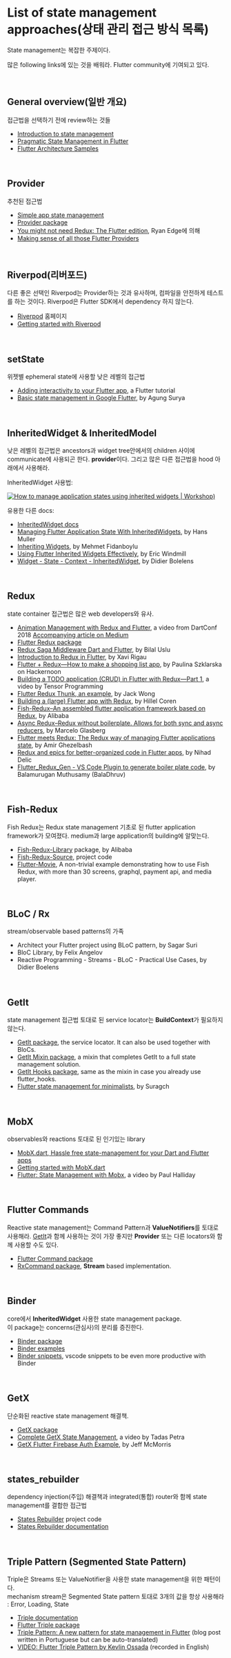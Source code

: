 # List of state management approaches(상태 관리 접근 방식 목록)  

State management는 복잡한 주제이다.  

많은 following links에 있는 것을 배워라. Flutter community에 기여되고 있다.  

<br/>

## General overview(일반 개요)  

접근법을 선택하기 전에 review하는 것들  

* [Introduction to state management](https://docs.flutter.dev/development/data-and-backend/state-mgmt/intro)
* [Pragmatic State Management in Flutter](https://www.youtube.com/watch?v=d_m5csmrf7I)
* [Flutter Architecture Samples](https://fluttersamples.com/)  

<br/>

## Provider  

추천된 접근법  
* [Simple app state management](https://docs.flutter.dev/development/data-and-backend/state-mgmt/simple)
* [Provider package](https://pub.dev/packages/provider)
* [You might not need Redux: The Flutter edition](https://proandroiddev.com/you-might-not-need-redux-the-flutter-edition-9c11eba006d7), Ryan Edge에 의해
* [Making sense of all those Flutter Providers](https://medium.com/flutter-community/making-sense-all-of-those-flutter-providers-e842e18f45dd)  

<br/>

## Riverpod(리버포드)  

다른 좋은 선택인 Riverpod는 Provider하는 것과 유사하며, 컴파일을 안전하게 테스트를 하는 것이다. Riverpod은 Flutter SDK에서 dependency 하지 않는다.  
* [Riverpod](https://riverpod.dev/) 홈페이지
* [Getting started with Riverpod](https://riverpod.dev/docs/getting_started/)  

<br/>

## setState  
위젯별 ephemeral state에 사용할 낮은 레벨의 접근법  
* [Adding interactivity to your Flutter app](https://docs.flutter.dev/development/ui/interactive), a Flutter tutorial
* [Basic state management in Google Flutter](https://medium.com/@agungsurya/basic-state-management-in-google-flutter-6ee73608f96d), by Agung Surya

<br/>

## InheritedWidget & InheritedModel  
낮은 레벨의 접근법은 ancestors과 widget tree안에서의 children 사이에 communicate에 사용되곤 한다. **provider**이다. 그리고 많은 다른 접근법을 hood 아래에서 사용해라.  

InheritedWidget 사용법:

[![How to manage application states using inherited widgets | Workshop)](http://img.youtube.com/vi/LFcGPS6cGrY/0.jpg)](https://youtu.be/LFcGPS6cGrY)  

유용한 다른 docs:
* [InheritedWidget docs](https://api.flutter.dev/flutter/widgets/InheritedWidget-class.html)
* [Managing Flutter Application State With InheritedWidgets](https://medium.com/flutter/managing-flutter-application-state-with-inheritedwidgets-1140452befe1), by Hans Muller
* [Inheriting Widgets](https://medium.com/@mehmetf_71205/inheriting-widgets-b7ac56dbbeb1), by Mehmet Fidanboylu
* [Using Flutter Inherited Widgets Effectively](https://ericwindmill.com/articles/inherited_widget/), by Eric Windmill
* [Widget - State - Context - InheritedWidget](https://www.didierboelens.com/2018/06/widget-state-context-inheritedwidget/), by Didier Bolelens

<br/>

## Redux

state container 접근법은 많은 web developers와 유사.  
* [Animation Management with Redux and Flutter](https://www.youtube.com/watch?v=9ZkLtr0Fbgk), a video from DartConf 2018 [Accompanying article on Medium](https://medium.com/flutter/animation-management-with-flutter-and-flux-redux-94729e6585fa)
* [Flutter Redux package](https://pub.dev/packages/flutter_redux)
* [Redux Saga Middleware Dart and Flutter](https://pub.dev/packages/redux_saga), by Bilal Uslu
* [Introduction to Redux in Flutter](https://blog.novoda.com/introduction-to-redux-in-flutter/), by Xavi Rigau
* [Flutter + Redux—How to make a shopping list app](https://hackernoon.com/flutter-redux-how-to-make-shopping-list-app-1cd315e79b65), by Paulina Szklarska on Hackernoon
* [Building a TODO application (CRUD) in Flutter with Redux—Part 1](https://www.youtube.com/watch?v=Wj216eSBBWs), a video by Tensor Programming
* [Flutter Redux Thunk, an example](https://medium.com/codechai/flutter-redux-thunk-27c2f2b80a3b), by Jack Wong
* [Building a (large) Flutter app with Redux](https://hillel.dev/2018/06/01/building-a-large-flutter-app-with-redux/), by Hillel Coren
* [Fish-Redux–An assembled flutter application framework based on Redux](https://github.com/alibaba/fish-redux/), by Alibaba
* [Async Redux–Redux without boilerplate. Allows for both sync and async reducers](https://pub.dev/packages/async_redux), by Marcelo Glasberg
* [Flutter meets Redux: The Redux way of managing Flutter applications state](https://thisisamir98.medium.com/flutter-meets-redux-the-redux-way-of-managing-flutter-applications-state-f60ef693b509), by Amir Ghezelbash
* [Redux and epics for better-organized code in Flutter apps](https://medium.com/upday-devs/reduce-duplication-achieve-flexibility-means-success-for-the-flutter-app-e5e432839e61), by Nihad Delic
* [Flutter_Redux_Gen - VS Code Plugin to generate boiler plate code](https://marketplace.visualstudio.com/items?itemName=BalaDhruv.flutter-redux-gen), by Balamurugan Muthusamy (BalaDhruv)

<br/>

## Fish-Redux  
Fish Redux는 Redux state management 기초로 된 flutter application framework가 모여졌다.  medium과 large application의 building에 알맞는다.  
* [Fish-Redux-Library](https://pub.dev/packages/fish_redux) package, by Alibaba
* [Fish-Redux-Source](https://github.com/alibaba/fish-redux), project code
* [Flutter-Movie](https://github.com/o1298098/Flutter-Movie), A non-trivial example demonstrating how to use Fish Redux, with more than 30 screens, graphql, payment api, and media player.

<br/>

## BLoC / Rx  
stream/observable based patterns의 가족  
* Architect your Flutter project using BLoC pattern, by Sagar Suri
* BloC Library, by Felix Angelov
* Reactive Programming - Streams - BLoC - Practical Use Cases, by Didier Boelens

<br/>

## GetIt
state management 접근법 토대로 된 service locator는 **BuildContext**가 필요하지 않는다.  
* [GetIt package](https://pub.dev/packages/get_it), the service locator. It can also be used together with BloCs.
* [GetIt Mixin package](https://pub.dev/packages/get_it_mixin), a mixin that completes GetIt to a full state management solution.
* [GetIt Hooks package](https://pub.dev/packages/get_it_hooks), same as the mixin in case you already use flutter_hooks.
* [Flutter state management for minimalists](https://suragch.medium.com/flutter-state-management-for-minimalists-4c71a2f2f0c1), by Suragch

<br/>

## MobX  
observables와 reactions 토대로 된 인기있는 library  
* [MobX.dart, Hassle free state-management for your Dart and Flutter apps](https://github.com/mobxjs/mobx.dart)
* [Getting started with MobX.dart](https://mobx.netlify.app/getting-started/)
* [Flutter: State Management with Mobx](https://www.youtube.com/watch?v=p-MUBLOEkCs), a video by Paul Halliday

<br/>

## Flutter Commands  

Reactive state management는 Command Pattern과 **ValueNotifiers**를 토대로 사용해라. [GetIt](https://docs.flutter.dev/development/data-and-backend/state-mgmt/options#getit)과 함께 사용하는 것이 가장 좋지만 **Provider** 또는 다른 locators와 함께 사용할 수도 있다.  
* [Flutter Command package](https://pub.dev/packages/flutter_command)
* [RxCommand package](https://pub.dev/packages/rx_command), **Stream** based implementation.

<br/>

## Binder  
core에서 **InheritedWidget** 사용한 state management package.  
이 package는 concerns(관심사)의 분리를 증진한다.  
* [Binder package](https://pub.dev/packages/binder)
* [Binder examples](https://github.com/letsar/binder/tree/main/examples)
* [Binder snippets](https://marketplace.visualstudio.com/items?itemName=romain-rastel.flutter-binder-snippets), vscode snippets to be even more productive with Binder

<br/>

## GetX  
단순화된 reactive state management 해결책.
* [GetX package](https://pub.dev/packages/get)
* [Complete GetX State Management](https://www.youtube.com/watch?v=CNpXbeI_slw), a video by Tadas Petra
* [GetX Flutter Firebase Auth Example](https://jeffmcmorris.medium.com/getx-flutter-firebase-auth-example-b383c1dd1de2), by Jeff McMorris

<br/>

## states_rebuilder  
dependency injection(주입) 해결책과 integrated(통합) router와 함께 state management를 결합한 접근법  
* [States Rebuilder](https://github.com/GIfatahTH/states_rebuilder) project code
* [States Rebuilder documentation](https://github.com/GIfatahTH/states_rebuilder/wiki)

<br/>

## Triple Pattern (Segmented State Pattern)  
Triple은 Streams 또는 ValueNotifier을 사용한 state management을 위한 패턴이다.  
mechanism stream은 Segmented State pattern 토대로 3개의 값을 항상 사용해라  
: Error, Loading, State  
* [Triple documentation](https://triple.flutterando.com.br/)
* [Flutter Triple package](https://pub.dev/packages/flutter_triple)
* [Triple Pattern: A new pattern for state management in Flutter](https://blog.flutterando.com.br/triple-pattern-um-novo-padr%C3%A3o-para-ger%C3%AAncia-de-estado-no-flutter-2e693a0f4c3e) (blog post written in Portuguese but can be auto-translated)
* [VIDEO: Flutter Triple Pattern by Kevlin Ossada](https://www.youtube.com/watch?v=dXc3tR15AoA) (recorded in English)